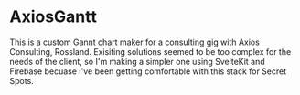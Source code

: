 # AxiosGantt

This is a custom Gannt chart maker for a consulting gig with Axios Consulting, Rossland. Exisiting solutions seemed to be too complex for the needs of the client, so I'm making a simpler one using SvelteKit and Firebase becuase I've been getting comfortable with this stack for Secret Spots.
